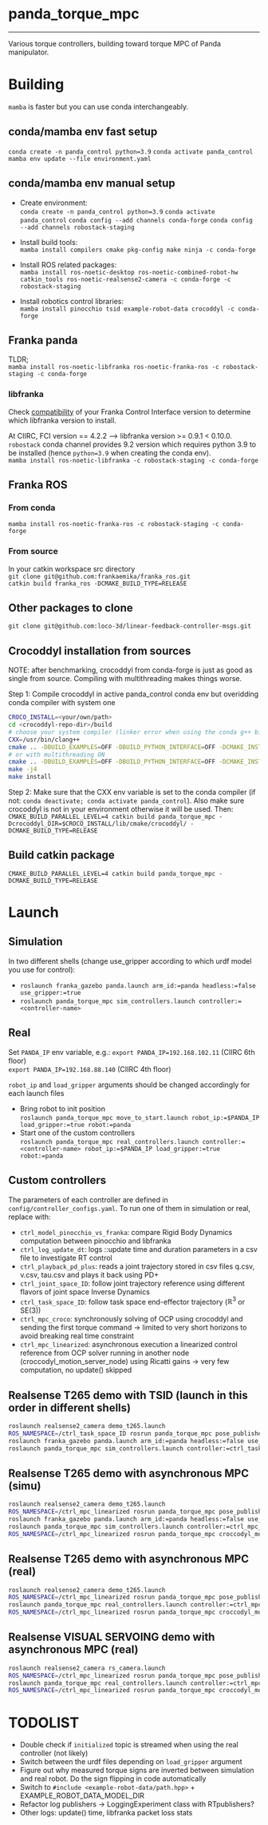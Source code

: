 # panda_torque_mpc
------------------
Various torque controllers, building toward torque MPC of Panda manipulator. 

# Building
`mamba` is faster but you can use conda interchangeably.
## conda/mamba env fast setup
`conda create -n panda_control python=3.9`
`conda activate panda_control`
`mamba env update --file environment.yaml`

## conda/mamba env manual setup
* Create environment:  
`conda create -n panda_control python=3.9`
`conda activate panda_control`
`conda config --add channels conda-forge`
`conda config --add channels robostack-staging`

* Install build tools:  
`mamba install compilers cmake pkg-config make ninja -c conda-forge`

* Install ROS related packages:  
`mamba install ros-noetic-desktop ros-noetic-combined-robot-hw catkin_tools ros-noetic-realsense2-camera -c conda-forge -c robostack-staging`

* Install robotics control libraries:  
`mamba install pinocchio tsid example-robot-data crocoddyl -c conda-forge`

## Franka panda
TLDR;  
`mamba install ros-noetic-libfranka ros-noetic-franka-ros -c robostack-staging -c conda-forge`

### libfranka
Check [compatibility](https://frankaemika.github.io/docs/compatibility.html "FCI-libfranka compatibily matrix") of your Franka Control Interface version to determine which libfranka version to install.

At CIIRC, FCI version == 4.2.2  --> libfranka version >= 0.9.1 < 0.10.0. `robostack` conda channel provides 9.2 version which requires python 3.9 to be installed (hence `python=3.9` when creating the conda env).   
`mamba install ros-noetic-libfranka -c robostack-staging -c conda-forge`

## Franka ROS
### From conda
`mamba install ros-noetic-franka-ros -c robostack-staging -c conda-forge`

### From source
In your catkin workspace src directory  
`git clone git@github.com:frankaemika/franka_ros.git`  
`catkin build franka_ros -DCMAKE_BUILD_TYPE=RELEASE`  

## Other packages to clone
`git clone git@github.com:loco-3d/linear-feedback-controller-msgs.git`

## Crocoddyl installation from sources
NOTE: after benchmarking, crocoddyl from conda-forge is just as good as single from source.
Compiling with multithreading makes things worse.

Step 1: 
Compile crocoddyl in active panda_control conda env but overidding conda compiler with system one
```bash
CROCO_INSTALL=<your/own/path>
cd <crocoddyl-repo-dir>/build
# choose your system compiler (linker error when using the conda g++ bin!!). E.G.:
CXX=/usr/bin/clang++
cmake .. -DBUILD_EXAMPLES=OFF -DBUILD_PYTHON_INTERFACE=OFF -DCMAKE_INSTALL_PREFIX=$CROCO_INSTALL
# or with multithreading ON
cmake .. -DBUILD_EXAMPLES=OFF -DBUILD_PYTHON_INTERFACE=OFF -DCMAKE_INSTALL_PREFIX=$CROCO_INSTALL -BUILD_WITH_MULTITHREADS=ON
make -j4
make install
```

Step 2:
Make sure that the CXX env variable is set to the conda compiler (if not: `conda deactivate; conda activate panda_control`). 
Also make sure crocoddyl is not in your environment otherwise it will be used. 
Then:
`CMAKE_BUILD_PARALLEL_LEVEL=4 catkin build panda_torque_mpc -Dcrocoddyl_DIR=$CROCO_INSTALL/lib/cmake/crocoddyl/ -DCMAKE_BUILD_TYPE=RELEASE`

## Build catkin package
`CMAKE_BUILD_PARALLEL_LEVEL=4 catkin build panda_torque_mpc -DCMAKE_BUILD_TYPE=RELEASE`

## 
# Launch
## Simulation
In two different shells (change use_gripper according to which urdf model you use for control):  

* `roslaunch franka_gazebo panda.launch arm_id:=panda headless:=false use_gripper:=true`
* `roslaunch panda_torque_mpc sim_controllers.launch controller:=<controller-name>`

## Real
Set `PANDA_IP` env variable, e.g.:
`export PANDA_IP=192.168.102.11` (CIIRC 6th floor)  
`export PANDA_IP=192.168.88.140` (CIIRC 4th floor)  

`robot_ip` and `load_gripper` arguments should be changed accordingly for each launch files

* Bring robot to init position  
`roslaunch panda_torque_mpc move_to_start.launch robot_ip:=$PANDA_IP load_gripper:=true robot:=panda`
* Start one of the custom controllers  
`roslaunch panda_torque_mpc real_controllers.launch controller:=<controller-name> robot_ip:=$PANDA_IP load_gripper:=true robot:=panda`

## Custom controllers
The parameters of each controller are defined in `config/controller_configs.yaml`. To run one of them in simulation or real, replace <controller-name> with:
* `ctrl_model_pinocchio_vs_franka`: compare Rigid Body Dynamics computation between pinocchio and libfranka
* `ctrl_log_update_dt`: logs ::update time and duration parameters in a csv file to investigate RT control
* `ctrl_playback_pd_plus`: reads a joint trajectory stored in csv files q.csv, v.csv, tau.csv and plays it back using PD+ 
* `ctrl_joint_space_ID`: follow joint trajectory reference using different flavors of joint space Inverse Dynamics 
* `ctrl_task_space_ID`: follow task space end-effector trajectory ($\mathbb{R}^3$ or SE(3)) 
* `ctrl_mpc_croco`: synchronously solving of OCP using crocoddyl and sending the first torque command -> limited to very short horizons to avoid breaking real time constraint 
* `ctrl_mpc_linearized`: asynchronous execution a linearized control reference from OCP solver running in another node (croccodyl_motion_server_node) using Ricatti gains -> very few computation, no update() skipped

## Realsense T265 demo with TSID (launch in this order in different shells)
```bash
roslaunch realsense2_camera demo_t265.launch  
ROS_NAMESPACE=/ctrl_task_space_ID rosrun panda_torque_mpc pose_publisher.py  
roslaunch franka_gazebo panda.launch arm_id:=panda headless:=false use_gripper:=true  
roslaunch panda_torque_mpc sim_controllers.launch controller:=ctrl_task_space_ID  
```

## Realsense T265 demo with asynchronous MPC (simu)
```bash
roslaunch realsense2_camera demo_t265.launch
ROS_NAMESPACE=/ctrl_mpc_linearized rosrun panda_torque_mpc pose_publisher.py
roslaunch franka_gazebo panda.launch arm_id:=panda headless:=false use_gripper:=true
roslaunch panda_torque_mpc sim_controllers.launch controller:=ctrl_mpc_linearized record_joints:=true
ROS_NAMESPACE=/ctrl_mpc_linearized rosrun panda_torque_mpc croccodyl_motion_server_node
```

## Realsense T265 demo with asynchronous MPC (real)
```bash
roslaunch realsense2_camera demo_t265.launch
ROS_NAMESPACE=/ctrl_mpc_linearized rosrun panda_torque_mpc pose_publisher.py
roslaunch panda_torque_mpc real_controllers.launch controller:=ctrl_mpc_linearized robot_ip:=$PANDA_IP load_gripper:=true robot:=panda
ROS_NAMESPACE=/ctrl_mpc_linearized rosrun panda_torque_mpc croccodyl_motion_server_node
```

## Realsense VISUAL SERVOING demo with asynchronous MPC (real)
```bash
roslaunch realsense2_camera rs_camera.launch
ROS_NAMESPACE=/ctrl_mpc_linearized rosrun panda_torque_mpc pose_publisher.py --visual_servoing
roslaunch panda_torque_mpc real_controllers.launch controller:=ctrl_mpc_linearized robot_ip:=$PANDA_IP load_gripper:=true robot:=panda
ROS_NAMESPACE=/ctrl_mpc_linearized rosrun panda_torque_mpc croccodyl_motion_server_node
```

# TODOLIST
* Double check if `initialized` topic is streamed when using the real controller (not likely) 
* Switch between the urdf files depending on `load_gripper` argument
* Figure out why measured torque signs are inverted between simulation and real robot.
Do the sign flipping in code automatically
* Switch to `#include <example-robot-data/path.hpp>` + EXAMPLE_ROBOT_DATA_MODEL_DIR
* Refactor log publishers -> LoggingExperiment class with RTpublishers?
* Other logs: update() time, libfranka packet loss stats
